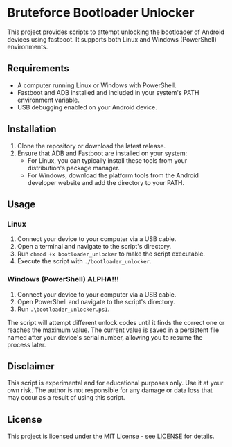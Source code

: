 # Bruteforce Bootloader Unlocker

This project provides scripts to attempt unlocking the bootloader of Android devices using fastboot. It supports both Linux and Windows (PowerShell) environments.

## Requirements

- A computer running Linux or Windows with PowerShell.
- Fastboot and ADB installed and included in your system's PATH environment variable.
- USB debugging enabled on your Android device.

## Installation

1. Clone the repository or download the latest release.
2. Ensure that ADB and Fastboot are installed on your system:
   - For Linux, you can typically install these tools from your distribution's package manager.
   - For Windows, download the platform tools from the Android developer website and add the directory to your PATH.

## Usage

### Linux

1. Connect your device to your computer via a USB cable.
2. Open a terminal and navigate to the script's directory.
3. Run `chmod +x bootloader_unlocker` to make the script executable.
4. Execute the script with `./bootloader_unlocker`.

### Windows (PowerShell) ALPHA!!!

1. Connect your device to your computer via a USB cable.
2. Open PowerShell and navigate to the script's directory.
3. Run `.\bootloader_unlocker.ps1`.

The script will attempt different unlock codes until it finds the correct one or reaches the maximum value. The current value is saved in a persistent file named after your device's serial number, allowing you to resume the process later.

## Disclaimer

This script is experimental and for educational purposes only. Use it at your own risk. The author is not responsible for any damage or data loss that may occur as a result of using this script.

## License

This project is licensed under the MIT License - see [LICENSE](LICENSE) for details.
